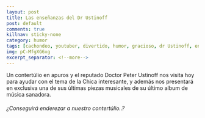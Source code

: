 ```yaml
---
layout: post
title: Las enseñanzas del Dr Ustinoff
post: default
comments: true
killnav: sticky-none
category: humor
tags: [cachondeo, youtuber, divertido, humor, gracioso, dr Ustinoff, entrevista]
img: pC-MfgXG6xg
excerpt_separator: <!--more-->
---
```


Un contertúlio en apuros y el reputado Doctor Peter Ustinoff nos visita hoy para ayudar con el tema de la Chica interesante, y además nos presentará en exclusiva una de sus últimas piezas musicales de su último album de música sanadora.


<!--more-->


###### ¿Conseguirá enderezar a nuestro contertúlio..?